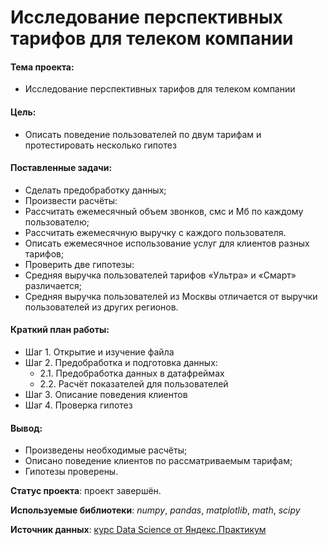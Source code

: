 # Исследование перспективных тарифов для телеком компании

#### Тема проекта:
- Исследование перспективных тарифов для телеком компании

#### Цель:
- Описать поведение пользователей по двум тарифам и протестировать несколько гипотез

#### Поставленные задачи:
- Сделать предобработку данных;
- Произвести расчёты:
 - Рассчитать ежемесячный объем звонков, смс и Мб по каждому пользователю;
 - Рассчитать ежемесячную выручку с каждого пользователя.
- Описать ежемесячное использование услуг для клиентов разных тарифов;
- Проверить две гипотезы:
 - Средняя выручка пользователей тарифов «Ультра» и «Смарт» различается;
 - Средняя выручка пользователей из Москвы отличается от выручки пользователей из других регионов.

#### Краткий план работы:
- Шаг 1. Открытие и изучение файла
- Шаг 2. Предобработка и подготовка данных:
  - 2.1. Предобработка данных в датафреймах
  - 2.2. Расчёт показателей для пользователей
- Шаг 3. Описание поведения клиентов
- Шаг 4. Проверка гипотез

#### Вывод:
- Произведены необходимые расчёты;
- Описано поведение клиентов по рассматриваемым тарифам;
- Гипотезы проверены.

**Статус проекта**: проект завершён.

**Используемые библиотеки**: *numpy*, *pandas*, *matplotlib*, *math*, *scipy*

**Источник данных**: [курс Data Science от Яндекс.Практикум](https://praktikum.yandex.ru/profile/data-scientist/)
